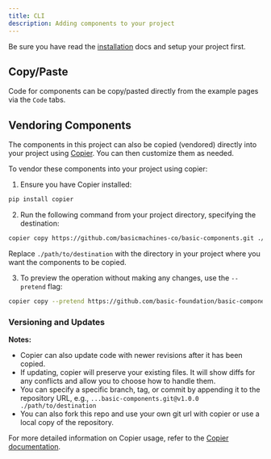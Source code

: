 ```yaml
---
title: CLI
description: Adding components to your project
---
```


<Prose>

Be sure you have read the [installation](/docs/installation) docs and setup your project first. 

## Copy/Paste

Code for components can be copy/pasted directly from the example pages via the `Code` tabs.

## Vendoring Components

The components in this project can also be copied (vendored) directly into your project using [Copier](https://copier.readthedocs.io/en/stable/).
You can then customize them as needed.

To vendor these components into your project using copier:

1. Ensure you have Copier installed:

```bash
pip install copier
```

2. Run the following command from your project directory, specifying the destination:

```bash
copier copy https://github.com/basicmachines-co/basic-components.git ./path/to/destination
```
Replace `./path/to/destination` with the directory in your project where you want the components to be copied.

3. To preview the operation without making any changes, use the `--pretend` flag:

```bash
copier copy --pretend https://github.com/basic-foundation/basic-components.git ./path/to/destination
```

### Versioning and Updates

**Notes:**

- Copier can also update code with newer revisions after it has been copied.
- If updating, copier will preserve your existing files. It will show diffs for any conflicts and allow you to choose how to handle them.
- You can specify a specific branch, tag, or commit by appending it to the repository URL, e.g., `...basic-components.git@v1.0.0 ./path/to/destination`
- You can also fork this repo and use your own git url with copier or use a local copy of the repository.

For more detailed information on Copier usage, refer to the [Copier documentation](https://copier.readthedocs.io/).


</Prose>
